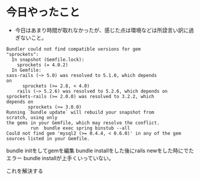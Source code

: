 # 今日やったこと

* 今日はあまり時間が取れなかったが、感じた点は環境などは所詮言い訳に過ぎないこと。

```
Bundler could not find compatible versions for gem
"sprockets":
  In snapshot (Gemfile.lock):
    sprockets (= 4.0.2)
  In Gemfile:
sass-rails (~> 5.0) was resolved to 5.1.0, which depends
on
      sprockets (>= 2.8, < 4.0)
    rails (~> 5.2.6) was resolved to 5.2.6, which depends on
sprockets-rails (>= 2.0.0) was resolved to 3.2.2, which
depends on
        sprockets (>= 3.0.0)
Running `bundle update` will rebuild your snapshot from
scratch, using only
the gems in your Gemfile, which may resolve the conflict.
         run  bundle exec spring binstub --all
Could not find gem 'mysql2 (>= 0.4.4, < 0.6.0)' in any of the gem sources listed in your Gemfile.
```
bundle initをしてgemを編集
bundle installをした後にrails newをした時にでたエラー
bundle installが上手くいっていない。

これを解決する